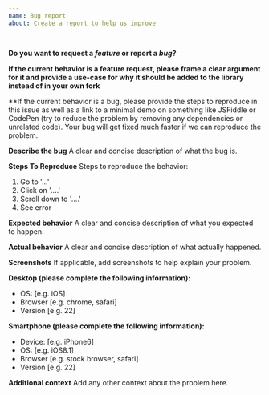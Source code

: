 ```yaml
---
name: Bug report
about: Create a report to help us improve

---
```


**Do you want to request a *feature* or report a *bug*?**

**If the current behavior is a feature request, please frame a clear argument for it and provide a use-case for why it should be added to the library instead of in your own fork**

**If the current behavior is a bug, please provide the steps to reproduce in this issue as well as a link to a minimal demo on something like JSFiddle or CodePen (try to reduce the problem by removing any dependencies or unrelated code). Your bug will get fixed much faster if we can reproduce the problem.

**Describe the bug**
A clear and concise description of what the bug is.

**Steps To Reproduce**
Steps to reproduce the behavior:
1. Go to '...'
2. Click on '....'
3. Scroll down to '....'
4. See error

**Expected behavior**
A clear and concise description of what you expected to happen.

**Actual behavior**
A clear and concise description of what actually happened.

**Screenshots**
If applicable, add screenshots to help explain your problem.

**Desktop (please complete the following information):**
 - OS: [e.g. iOS]
 - Browser [e.g. chrome, safari]
 - Version [e.g. 22]

**Smartphone (please complete the following information):**
 - Device: [e.g. iPhone6]
 - OS: [e.g. iOS8.1]
 - Browser [e.g. stock browser, safari]
 - Version [e.g. 22]

**Additional context**
Add any other context about the problem here.
